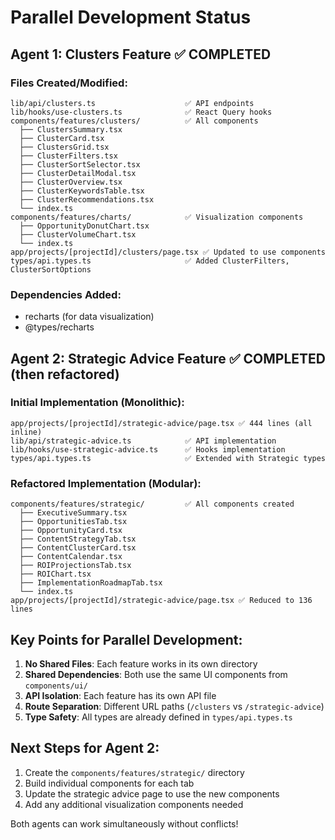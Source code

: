 # Parallel Development Status

## Agent 1: Clusters Feature ✅ COMPLETED

### Files Created/Modified:
```
lib/api/clusters.ts                    ✅ API endpoints
lib/hooks/use-clusters.ts              ✅ React Query hooks
components/features/clusters/          ✅ All components
  ├── ClustersSummary.tsx
  ├── ClusterCard.tsx
  ├── ClustersGrid.tsx
  ├── ClusterFilters.tsx
  ├── ClusterSortSelector.tsx
  ├── ClusterDetailModal.tsx
  ├── ClusterOverview.tsx
  ├── ClusterKeywordsTable.tsx
  ├── ClusterRecommendations.tsx
  └── index.ts
components/features/charts/            ✅ Visualization components
  ├── OpportunityDonutChart.tsx
  ├── ClusterVolumeChart.tsx
  └── index.ts
app/projects/[projectId]/clusters/page.tsx ✅ Updated to use components
types/api.types.ts                     ✅ Added ClusterFilters, ClusterSortOptions
```

### Dependencies Added:
- recharts (for data visualization)
- @types/recharts

## Agent 2: Strategic Advice Feature ✅ COMPLETED (then refactored)

### Initial Implementation (Monolithic):
```
app/projects/[projectId]/strategic-advice/page.tsx ✅ 444 lines (all inline)
lib/api/strategic-advice.ts            ✅ API implementation
lib/hooks/use-strategic-advice.ts      ✅ Hooks implementation
types/api.types.ts                     ✅ Extended with Strategic types
```

### Refactored Implementation (Modular):
```
components/features/strategic/         ✅ All components created
  ├── ExecutiveSummary.tsx
  ├── OpportunitiesTab.tsx
  ├── OpportunityCard.tsx
  ├── ContentStrategyTab.tsx
  ├── ContentClusterCard.tsx
  ├── ContentCalendar.tsx
  ├── ROIProjectionsTab.tsx
  ├── ROIChart.tsx
  ├── ImplementationRoadmapTab.tsx
  └── index.ts
app/projects/[projectId]/strategic-advice/page.tsx ✅ Reduced to 136 lines
```

## Key Points for Parallel Development:

1. **No Shared Files**: Each feature works in its own directory
2. **Shared Dependencies**: Both use the same UI components from `components/ui/`
3. **API Isolation**: Each feature has its own API file
4. **Route Separation**: Different URL paths (`/clusters` vs `/strategic-advice`)
5. **Type Safety**: All types are already defined in `types/api.types.ts`

## Next Steps for Agent 2:

1. Create the `components/features/strategic/` directory
2. Build individual components for each tab
3. Update the strategic advice page to use the new components
4. Add any additional visualization components needed

Both agents can work simultaneously without conflicts!